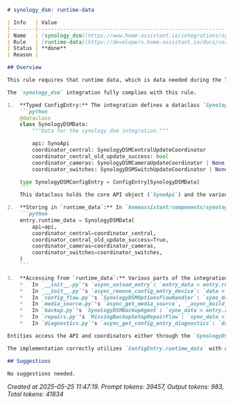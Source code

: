 ```markdown
# synology_dsm: runtime-data

| Info   | Value                                                                    |
|--------|--------------------------------------------------------------------------|
| Name   | [synology_dsm](https://www.home-assistant.io/integrations/synology_dsm/) |
| Rule   | [runtime-data](https://developers.home-assistant.io/docs/core/integration-quality-scale/rules/runtime-data)                                                     |
| Status | **done**                                                                 |
| Reason |                                                                          |

## Overview

This rule requires that runtime data, which is data needed during the lifetime of a configuration entry but not persisted, be stored in the `ConfigEntry.runtime_data` attribute. It also encourages using a custom typed `ConfigEntry` for better type safety.

The `synology_dsm` integration fully complies with this rule.

1.  **Typed ConfigEntry:** The integration defines a dataclass `SynologyDSMData` in `homeassistant/components/synology_dsm/coordinator.py`:
    ```python
    @dataclass
    class SynologyDSMData:
        """Data for the synology_dsm integration."""

        api: SynoApi
        coordinator_central: SynologyDSMCentralUpdateCoordinator
        coordinator_central_old_update_success: bool
        coordinator_cameras: SynologyDSMCameraUpdateCoordinator | None
        coordinator_switches: SynologyDSMSwitchUpdateCoordinator | None

    type SynologyDSMConfigEntry = ConfigEntry[SynologyDSMData]
    ```
    This dataclass holds the core API object (`SynoApi`) and the various `DataUpdateCoordinator` instances needed by the integration's platforms. A custom type alias `SynologyDSMConfigEntry` is created, correctly typing the `runtime_data` attribute.

2.  **Storing in `runtime_data`:** In `homeassistant/components/synology_dsm/__init__.py`, the `async_setup_entry` function is correctly typed as `async_setup_entry(hass: HomeAssistant, entry: SynologyDSMConfigEntry)`. Inside this function, after setting up the API and coordinators, the `SynologyDSMData` instance is created and assigned to `entry.runtime_data`:
    ```python
    entry.runtime_data = SynologyDSMData(
        api=api,
        coordinator_central=coordinator_central,
        coordinator_central_old_update_success=True,
        coordinator_cameras=coordinator_cameras,
        coordinator_switches=coordinator_switches,
    )
    ```

3.  **Accessing from `runtime_data`:** Various parts of the integration correctly access the stored runtime data by referencing `entry.runtime_data`. Examples include:
    *   In `__init__.py`'s `async_unload_entry`: `entry_data = entry.runtime_data`
    *   In `__init__.py`'s `async_remove_config_entry_device`: `data = entry.runtime_data`
    *   In `config_flow.py`'s `SynologyDSMOptionsFlowHandler`: `syno_data = self.config_entry.runtime_data`
    *   In `media_source.py`'s `async_get_media_source`, `_async_build_diskstations`, and `SynologyDsmMediaView`: `diskstation = entry.runtime_data`
    *   In `backup.py`'s `SynologyDSMBackupAgent`: `syno_data = entry.runtime_data`
    *   In `repairs.py`'s `MissingBackupSetupRepairFlow`: `syno_data = self.entry.runtime_data`
    *   In `diagnostics.py`'s `async_get_config_entry_diagnostics`: `data = entry.runtime_data`

Entities access the API and coordinators either through the `SynologyDSMBaseEntity` constructor (which are populated in `__init__.py` from the `runtime_data`) or, in the case of the coordinators holding a reference to the `api`, via `self.coordinator.api`. This access pattern is consistent with the data being rooted in `runtime_data`.

The implementation correctly utilizes `ConfigEntry.runtime_data` with a typed dataclass to store and manage runtime-specific data, fully satisfying the rule's requirements.

## Suggestions

No suggestions needed.
```

_Created at 2025-05-25 11:47:19. Prompt tokens: 39457, Output tokens: 983, Total tokens: 41834_
